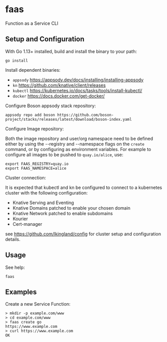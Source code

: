 # faas

Function as a Service CLI

## Setup and Configuration

With Go 1.13+ installed, build and install the binary to your path:
```
go install
```

Install dependent binaries:

* `appsody` https://appsody.dev/docs/installing/installing-appsody
* `kn`  https://github.com/knative/client/releases
* `kubectl` https://kubernetes.io/docs/tasks/tools/install-kubectl/
* `docker` https://docs.docker.com/get-docker/

Configure Boson appsody stack repository:
```
appsody repo add boson https://github.com/boson-project/stacks/releases/latest/download/boson-index.yaml
```

Configure Image repository:

Both the image repository and user/org namespace need to be defined either by
using the --registry and --namespace flags on the `create` command, or by
configuring as environment variables.  For example to configure all images
to be pushed to `quay.io/alice`, use:
```
export FAAS_REGISTRY=quay.io
export FAAS_NAMESPACE=alice
```

Cluster connection:

It is expected that kubectl and kn be configured to connect to a kubernetes cluster with the following configuration:

* Knative Serving and Eventing
* Knative Domains patched to enable your chosen domain
* Knative Network patched to enable subdomains
* Kourier
* Cert-manager

see https://github.com/lkingland/config for cluster setup and configuration details.

## Usage

See help:
```shell
faas
```
## Examples

Create a new Service Function:

```shell
> mkdir -p example.com/www
> cd example.com/www
> faas create go
https://www.example.com
> curl https://www.example.com
OK
```


